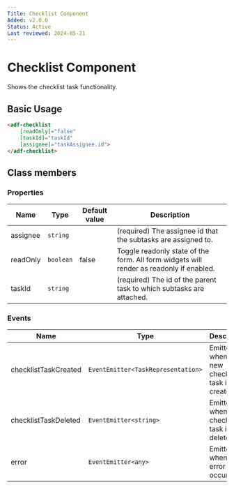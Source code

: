 ```yaml
---
Title: Checklist Component
Added: v2.0.0
Status: Active
Last reviewed: 2024-05-21
---
```


# Checklist Component

Shows the checklist task functionality.

## Basic Usage

```html
<adf-checklist 
    [readOnly]="false" 
    [taskId]="taskId" 
    [assignee]="taskAssignee.id">
</adf-checklist>
```

## Class members

### Properties

| Name     | Type      | Default value | Description                                                                             |
|----------|-----------|---------------|-----------------------------------------------------------------------------------------|
| assignee | `string`  |               | (required) The assignee id that the subtasks are assigned to.                           |
| readOnly | `boolean` | false         | Toggle readonly state of the form. All form widgets will render as readonly if enabled. |
| taskId   | `string`  |               | (required) The id of the parent task to which subtasks are attached.                    |

### Events

| Name                 | Type                               | Description                                   |
|----------------------|------------------------------------|-----------------------------------------------|
| checklistTaskCreated | `EventEmitter<TaskRepresentation>` | Emitted when a new checklist task is created. |
| checklistTaskDeleted | `EventEmitter<string>`             | Emitted when a checklist task is deleted.     |
| error                | `EventEmitter<any>`                | Emitted when an error occurs.                 |
